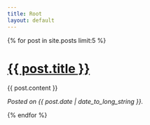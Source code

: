 ```yaml
---
title: Root
layout: default
---
```


{% for post in site.posts limit:5 %}

# <a href="{{ post.url }}">{{ post.title }}</a>

{{ post.content }}

<em>Posted on {{ post.date | date_to_long_string }}.</em>

{% endfor %}
